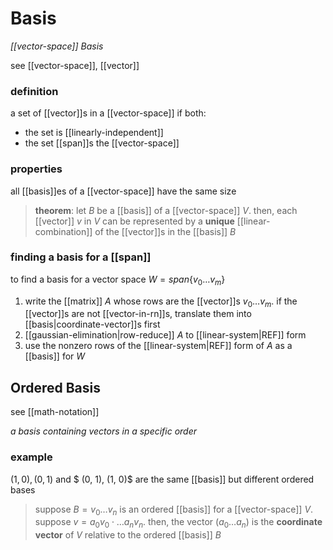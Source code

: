 # Basis

_[[vector-space]] Basis_

see [[vector-space]], [[vector]]

### definition

a set of [[vector]]s in a [[vector-space]] if both:

- the set is [[linearly-independent]]
- the set [[span]]s the [[vector-space]]

### properties

all [[basis]]es of a [[vector-space]] have the same size

> **theorem**: let $B$ be a [[basis]] of a [[vector-space]] $V$. then, each [[vector]] $v$ in $V$ can be represented by a **unique** [[linear-combination]] of the [[vector]]s in the [[basis]] $B$

### finding a basis for a [[span]]

to find a basis for a vector space $W = span\{v_0 \dots v_m\}$

1. write the [[matrix]] $A$ whose rows are the [[vector]]s $v_0 \dots v_m$. if the [[vector]]s are not [[vector-in-rn]]s, translate them into [[basis|coordinate-vector]]s first
2. [[gaussian-elimination|row-reduce]] $A$ to [[linear-system|REF]] form
3. use the nonzero rows of the [[linear-system|REF]] form of $A$ as a [[basis]] for $W$

## Ordered Basis

see [[math-notation]]

_a basis containing vectors in a specific order_

### example

$(1, 0), (0, 1)$ and $ (0, 1), (1, 0)$ are the same [[basis]] but different ordered bases

> suppose $B = v_0 \dots v_n$ is an ordered [[basis]] for a [[vector-space]] $V$. suppose $v = a_0v_0 \cdot \dots a_nv_n$. then, the vector $(a_0 \dots a_n)$ is the **coordinate vector** of $V$ relative to the ordered [[basis]] $B$
